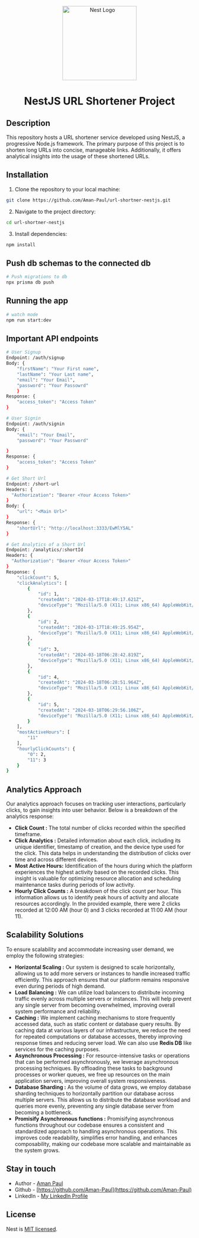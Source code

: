 <p align="center">
  <a href="http://nestjs.com/" target="blank"><img src="https://nestjs.com/img/logo-small.svg" width="200" alt="Nest Logo" /></a>
</p>

[circleci-image]: https://img.shields.io/circleci/build/github/nestjs/nest/master?token=abc123def456
[circleci-url]: https://circleci.com/gh/nestjs/nest

<h1 align="center">NestJS URL Shortener Project</h1>

## Description
This repository hosts a URL shortener service developed using NestJS, a progressive Node.js framework. The primary purpose of this project is to shorten long URLs into concise, manageable links. Additionally, it offers analytical insights into the usage of these shortened URLs.

## Installation
1. Clone the repository to your local machine:
```bash
git clone https://github.com/Aman-Paul/url-shortner-nestjs.git
```

2. Navigate to the project directory:
```bash
cd url-shortner-nestjs
```

3. Install dependencies:
```bash
npm install
```

## Push db schemas to the connected db
```bash 
# Push migrations to db 
npx prisma db push
```

## Running the app
```bash
# watch mode
npm run start:dev
```

## Important API endpoints
```bash
# User Signup
Endpoint: /auth/signup
Body: {
    "firstName": "Your First name",
    "lastName": "Your Last name",
    "email": "Your Email",
    "password": "Your Passowrd"
    }
Response: {
    "access_token": "Access Token"
}

# User Signin
Endpoint: /auth/signin
Body: {
    "email": "Your Email",
    "password": "Your Password"

}
Response: {
    "access_token": "Access Token"
}

# Get Short Url
Endpoint: /short-url
Headers: {
  "Authorization": "Bearer <Your Access Token>"
}
Body: {
    "url": "<Main Url>"
}
Response: {
    "shortUrl": "http://localhost:3333/EwMlY5AL"
}

# Get Analytics of a Short Url
Endpoint: /analytics/:shortId
Headers: {
  "Authorization": "Bearer <Your Access Token>"
}
Response: {
    "clickCount": 5,
    "clickAnalytics": [
        {
            "id": 1,
            "createdAt": "2024-03-17T18:49:17.621Z",
            "deviceType": "Mozilla/5.0 (X11; Linux x86_64) AppleWebKit/537.36 (KHTML, like Gecko) Chrome/121.0.0.0 Safari/537.36"
        },
        {
            "id": 2,
            "createdAt": "2024-03-17T18:49:25.954Z",
            "deviceType": "Mozilla/5.0 (X11; Linux x86_64) AppleWebKit/537.36 (KHTML, like Gecko) Chrome/121.0.0.0 Safari/537.36"
        },
        {
            "id": 3,
            "createdAt": "2024-03-18T06:28:42.819Z",
            "deviceType": "Mozilla/5.0 (X11; Linux x86_64) AppleWebKit/537.36 (KHTML, like Gecko) Chrome/121.0.0.0 Safari/537.36"
        },
        {
            "id": 4,
            "createdAt": "2024-03-18T06:28:51.964Z",
            "deviceType": "Mozilla/5.0 (X11; Linux x86_64) AppleWebKit/537.36 (KHTML, like Gecko) Chrome/121.0.0.0 Safari/537.36"
        },
        {
            "id": 5,
            "createdAt": "2024-03-18T06:29:56.106Z",
            "deviceType": "Mozilla/5.0 (X11; Linux x86_64) AppleWebKit/537.36 (KHTML, like Gecko) Chrome/121.0.0.0 Safari/537.36"
        }
    ],
    "mostActiveHours": [
        "11"
    ],
    "hourlyClickCounts": {
        "0": 2,
        "11": 3
    }
}

```

## Analytics Approach
Our analytics approach focuses on tracking user interactions, particularly clicks, to gain insights into user behavior. Below is a breakdown of the analytics response:
- **Click Count :** The total number of clicks recorded within the specified timeframe.
- **Click Analytics :** Detailed information about each click, including its unique identifier, timestamp of creation, and the device type used for the click. This data helps in understanding the distribution of clicks over time and across different devices.
- **Most Active Hours:** Identification of the hours during which the platform experiences the highest activity based on the recorded clicks. This insight is valuable for optimizing resource allocation and scheduling maintenance tasks during periods of low activity.
- **Hourly Click Counts :** A breakdown of the click count per hour. This information allows us to identify peak hours of activity and allocate resources accordingly. In the provided example, there were 2 clicks recorded at 12:00 AM (hour 0) and 3 clicks recorded at 11:00 AM (hour 11).


## Scalability Solutions
To ensure scalability and accommodate increasing user demand, we employ the following strategies:
- **Horizontal Scaling :** Our system is designed to scale horizontally, allowing us to add more servers or instances to handle increased traffic efficiently. This approach ensures that our platform remains responsive even during periods of high demand.
- **Load Balancing :** We can utilize load balancers to distribute incoming traffic evenly across multiple servers or instances. This will help prevent any single server from becoming overwhelmed, improving overall system performance and reliability.
- **Caching :** We implement caching mechanisms to store frequently accessed data, such as static content or database query results. By caching data at various layers of our infrastructure, we reduce the need for repeated computations or database accesses, thereby improving response times and reducing server load. We can also use **Redis DB** like services for the caching purposes.
- **Asynchronous Processing :** For resource-intensive tasks or operations that can be performed asynchronously, we leverage asynchronous processing techniques. By offloading these tasks to background processes or worker queues, we free up resources on the main application servers, improving overall system responsiveness.
- **Database Sharding :** As the volume of data grows, we employ database sharding techniques to horizontally partition our database across multiple servers. This allows us to distribute the database workload and queries more evenly, preventing any single database server from becoming a bottleneck.
- **Promisify Asynchronous functions :** Promisifying asynchronous functions throughout our codebase ensures a consistent and standardized approach to handling asynchronous operations. This improves code readability, simplifies error handling, and enhances composability, making our codebase more scalable and maintainable as the system grows.
<!-- ## Test

```bash
# unit tests
$ npm run test

# e2e tests
$ npm run test:e2e

# test coverage
$ npm run test:cov
``` -->

## Stay in touch

- Author - [Aman Paul](https://aman-paul.netlify.com/)
- Github - [https://github.com/Aman-Paul](https://github.com/Aman-Paul)
- LinkedIn - [My LinkedIn Profile](https://www.linkedin.com/in/aman-paul-js-stack/)

## License
Nest is [MIT licensed](LICENSE).
